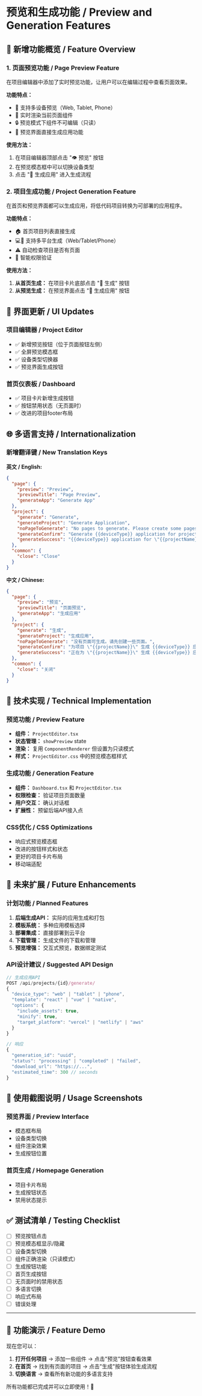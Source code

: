 # 预览和生成功能 / Preview and Generation Features

## 🎯 新增功能概览 / Feature Overview

### 1. 页面预览功能 / Page Preview Feature

在项目编辑器中添加了实时预览功能，让用户可以在编辑过程中查看页面效果。

**功能特点：**
- 📱 支持多设备预览（Web, Tablet, Phone）
- 🎨 实时渲染当前页面组件
- 🔒 预览模式下组件不可编辑（只读）
- 🚀 预览界面直接生成应用功能

**使用方法：**
1. 在项目编辑器顶部点击 "👁️ 预览" 按钮
2. 在预览模态框中可以切换设备类型
3. 点击 "🚀 生成应用" 进入生成流程

### 2. 项目生成功能 / Project Generation Feature

在首页和预览界面都可以生成应用，将低代码项目转换为可部署的应用程序。

**功能特点：**
- 🏠 首页项目列表直接生成
- 💻📱 支持多平台生成（Web/Tablet/Phone）
- ⚠️ 自动检查项目是否有页面
- 🎯 智能权限验证

**使用方法：**
1. **从首页生成：** 在项目卡片底部点击 "🚀 生成" 按钮
2. **从预览生成：** 在预览界面点击 "🚀 生成应用" 按钮

## 🎨 界面更新 / UI Updates

### 项目编辑器 / Project Editor
- ✅ 新增预览按钮（位于页面按钮左侧）
- ✅ 全屏预览模态框
- ✅ 设备类型切换器
- ✅ 预览界面生成按钮

### 首页仪表板 / Dashboard
- ✅ 项目卡片新增生成按钮
- ✅ 按钮禁用状态（无页面时）
- ✅ 改进的项目footer布局

## 🌐 多语言支持 / Internationalization

### 新增翻译键 / New Translation Keys

**英文 / English:**
```json
{
  "page": {
    "preview": "Preview",
    "previewTitle": "Page Preview", 
    "generateApp": "Generate App"
  },
  "project": {
    "generate": "Generate",
    "generateProject": "Generate Application",
    "noPageToGenerate": "No pages to generate. Please create some pages first.",
    "generateConfirm": "Generate {{deviceType}} application for project \"{{projectName}}\"?",
    "generateSuccess": "{{deviceType}} application for \"{{projectName}}\" is being generated!"
  },
  "common": {
    "close": "Close"
  }
}
```

**中文 / Chinese:**
```json
{
  "page": {
    "preview": "预览",
    "previewTitle": "页面预览",
    "generateApp": "生成应用"
  },
  "project": {
    "generate": "生成",
    "generateProject": "生成应用",
    "noPageToGenerate": "没有页面可生成。请先创建一些页面。",
    "generateConfirm": "为项目 \"{{projectName}}\" 生成 {{deviceType}} 应用？",
    "generateSuccess": "正在为 \"{{projectName}}\" 生成 {{deviceType}} 应用！"
  },
  "common": {
    "close": "关闭"
  }
}
```

## 🔧 技术实现 / Technical Implementation

### 预览功能 / Preview Feature
- **组件：** `ProjectEditor.tsx` 
- **状态管理：** `showPreview` state
- **渲染：** 复用 `ComponentRenderer` 但设置为只读模式
- **样式：** `ProjectEditor.css` 中的预览模态框样式

### 生成功能 / Generation Feature  
- **组件：** `Dashboard.tsx` 和 `ProjectEditor.tsx`
- **权限检查：** 验证项目页面数量
- **用户交互：** 确认对话框
- **扩展性：** 预留后端API接入点

### CSS优化 / CSS Optimizations
- 响应式预览模态框
- 改进的按钮样式和状态
- 更好的项目卡片布局
- 移动端适配

## 🚀 未来扩展 / Future Enhancements

### 计划功能 / Planned Features
1. **后端生成API：** 实际的应用生成和打包
2. **模板系统：** 多种应用模板选择
3. **部署集成：** 直接部署到云平台
4. **下载管理：** 生成文件的下载和管理
5. **预览增强：** 交互式预览，数据绑定测试

### API设计建议 / Suggested API Design
```typescript
// 生成应用API
POST /api/projects/{id}/generate/
{
  "device_type": "web" | "tablet" | "phone",
  "template": "react" | "vue" | "native",
  "options": {
    "include_assets": true,
    "minify": true,
    "target_platform": "vercel" | "netlify" | "aws"
  }
}

// 响应
{
  "generation_id": "uuid",
  "status": "processing" | "completed" | "failed",
  "download_url": "https://...",
  "estimated_time": 300 // seconds
}
```

## 📱 使用截图说明 / Usage Screenshots

### 预览界面 / Preview Interface
- 模态框布局
- 设备类型切换
- 组件渲染效果
- 生成按钮位置

### 首页生成 / Homepage Generation
- 项目卡片布局
- 生成按钮状态
- 禁用状态提示

## ✅ 测试清单 / Testing Checklist

- [ ] 预览按钮点击
- [ ] 预览模态框显示/隐藏
- [ ] 设备类型切换
- [ ] 组件正确渲染（只读模式）
- [ ] 生成按钮功能
- [ ] 首页生成按钮
- [ ] 无页面时的禁用状态
- [ ] 多语言切换
- [ ] 响应式布局
- [ ] 错误处理

---

## 🎉 功能演示 / Feature Demo

现在您可以：

1. **打开任何项目** → 添加一些组件 → 点击"预览"按钮查看效果
2. **在首页** → 找到有页面的项目 → 点击"生成"按钮体验生成流程
3. **切换语言** → 查看所有新功能的多语言支持

所有功能都已完成并可以立即使用！🚀 